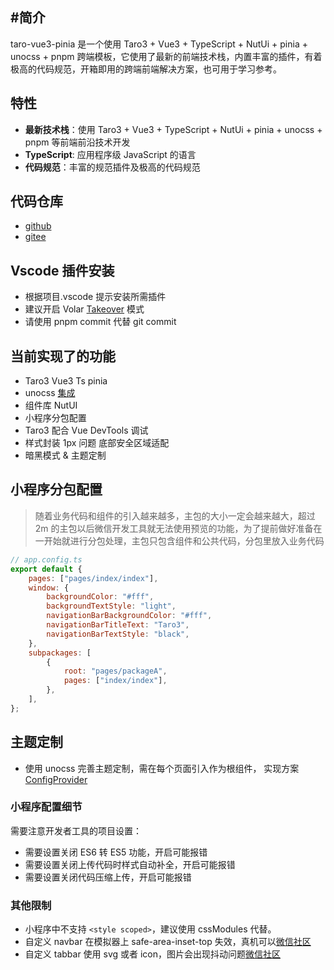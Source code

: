 ## #简介

taro-vue3-pinia 是一个使用 Taro3 + Vue3 + TypeScript + NutUi + pinia + unocss + pnpm 跨端模板，它使用了最新的前端技术栈，内置丰富的插件，有着极高的代码规范，开箱即用的跨端前端解决方案，也可用于学习参考。

## 特性

- **最新技术栈**：使用 Taro3 + Vue3 + TypeScript + NutUi + pinia + unocss + pnpm 等前端前沿技术开发
- **TypeScript**: 应用程序级 JavaScript 的语言
- **代码规范**：丰富的规范插件及极高的代码规范

## 代码仓库

- [github](https://github.com/yanbowe/taro-vue3-pinia)
- [gitee](https://gitee.com/zhongjiancrm/taro-vue3-pinia)

## Vscode 插件安装

- 根据项目.vscode 提示安装所需插件
- 建议开启 Volar [Takeover](https://cn.vuejs.org/guide/typescript/overview.html#volar-takeover-mode) 模式
- 请使用 pnpm commit 代替 git commit

## 当前实现了的功能

- Taro3 Vue3 Ts pinia
- unocss [集成](https://github.com/MellowCo/unocss-preset-weapp)
- 组件库 NutUI
- 小程序分包配置
- Taro3 配合 Vue DevTools 调试
- 样式封装 1px 问题 底部安全区域适配
- 暗黑模式 & 主题定制

## 小程序分包配置

> 随着业务代码和组件的引入越来越多，主包的大小一定会越来越大，超过 2m 的主包以后微信开发工具就无法使用预览的功能，为了提前做好准备在一开始就进行分包处理，主包只包含组件和公共代码，分包里放入业务代码

```js
// app.config.ts
export default {
	pages: ["pages/index/index"],
	window: {
		backgroundColor: "#fff",
		backgroundTextStyle: "light",
		navigationBarBackgroundColor: "#fff",
		navigationBarTitleText: "Taro3",
		navigationBarTextStyle: "black",
	},
	subpackages: [
		{
			root: "pages/packageA",
			pages: ["index/index"],
		},
	],
};
```

## 主题定制

- 使用 unocss 完善主题定制，需在每个页面引入<basic-layout></basic-layout>作为根组件， 实现方案[ConfigProvider](https://nutui.jd.com/taro/vue/4x/#/zh-CN/component/configprovider)

### 小程序配置细节

需要注意开发者工具的项目设置：

- 需要设置关闭 ES6 转 ES5 功能，开启可能报错
- 需要设置关闭上传代码时样式自动补全，开启可能报错
- 需要设置关闭代码压缩上传，开启可能报错

### 其他限制

- 小程序中不支持 `<style scoped>`，建议使用 cssModules 代替。
- 自定义 navbar 在模拟器上 safe-area-inset-top 失效，真机可以[微信社区](https://developers.weixin.qq.com/community/develop/doc/0000c21ff082c8cefc9a5986b51800?highLine=safe-area-inset-top%25E5%25A4%25B1%25E6%2595%2588)
- 自定义 tabbar 使用 svg 或者 icon，图片会出现抖动问题[微信社区](https://developers.weixin.qq.com/community/develop/doc/000c84de0cc590bbe54b97edf5e414?highline=tabbar)
